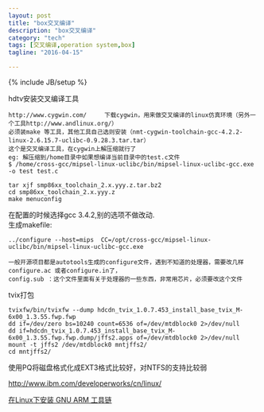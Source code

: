 ```yaml
---
layout: post
title: "box交叉编译"
description: "box交叉编译"
category: "tech"
tags: [交叉编译,operation system,box]
tagline: "2016-04-15"

---
```

{% include JB/setup %}

hdtv安装交叉编译工具

    http://www.cygwin.com/     下载cygwin，用来做交叉编译的linux仿真环境（另外一个工具http://www.andlinux.org/）
    必须装make 等工具，其他工具自己选则安装（nmt-cygwin-toolchain-gcc-4.2.2-linux-2.6.15.7-uclibc-0.9.28.3.tar.tar）
    这个是交叉编译工具，在cygwin上解压缩就行了
    eg: 解压缩到/home目录中如果想编译当前目录中的test.c文件
    $ /home/cross-gcc/mipsel-linux-uclibc/bin/mipsel-linux-uclibc-gcc.exe -o test test.c
    
    tar xjf smp86xx_toolchain_2.x.yyy.z.tar.bz2
    cd smp86xx_toolchain_2.x.yyy.z
    make menuconfig

在配置的时候选择gcc 3.4.2,别的选项不做改动.  
生成makefile:

    ../configure --host=mips  CC=/opt/cross-gcc/mipsel-linux-uclibc/bin/mipsel-linux-uclibc-gcc.exe
    
    一般开源项目都是autotools生成的configure文件，遇到不知道的处理器，需要改几样configure.ac 或者configure.in了，
    config.sub ：这个文件里面有关于处理器的一些东西，非常用芯片，必须要改这个文件

tvix打包    

    tvixfw/bin/tvixfw --dump hdcdn_tvix_1.0.7.453_install_base_tvix_M-6x00_1.3.55.fwp.fwp
    dd if=/dev/zero bs=10240 count=6536 of=/dev/mtdblock0 2>/dev/null
    dd if=hdcdn_tvix_1.0.7.453_install_base_tvix_M-6x00_1.3.55.fwp.fwp.dump/jffs2.apps of=/dev/mtdblock0 2>/dev/null
    mount -t jffs2 /dev/mtdblock0 mntjffs2/
    cd mntjffs2/

使用PQ将磁盘格式化成EXT3格式比较好，对NTFS的支持比较弱

http://www.ibm.com/developerworks/cn/linux/

[在Linux下安装 GNU ARM 工具链](http://www.ibm.com/developerworks/cn/linux/l-arm-toolchain/index.html)



